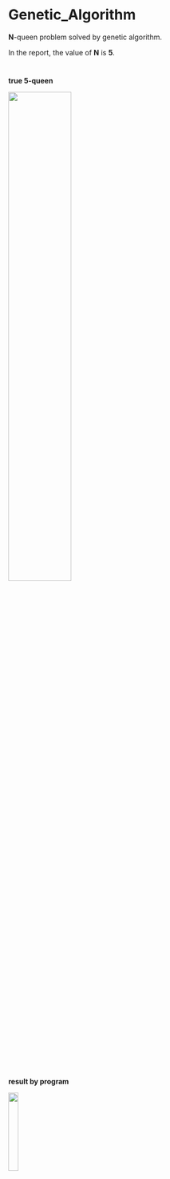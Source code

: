 # Genetic_Algorithm

**N**-queen problem solved by genetic algorithm.

In the report, the value of **N** is **5**.  

#
#

**true 5-queen**

<img src="https://user-images.githubusercontent.com/38622982/86523760-25707200-beac-11ea-8e93-e492ad17babb.png" width="50%"></img>



**result by program**

<img src="https://user-images.githubusercontent.com/38622982/86523728-94999680-beab-11ea-947f-c67451881d7c.png" width="20%"></img>
